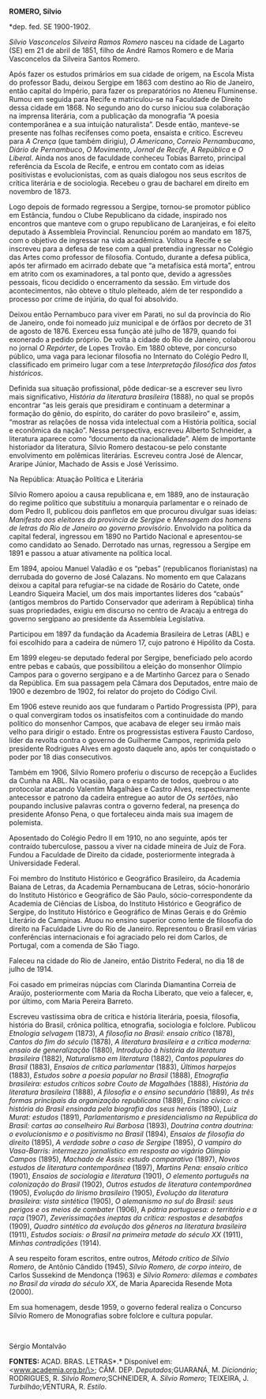 **ROMERO, Sílvio**

\*dep. fed. SE 1900-1902.

*Sílvio Vasconcelos Silveira Ramos Romero* nasceu na cidade de Lagarto
(SE) em 21 de abril de 1851, filho de André Ramos Romero e de Maria
Vasconcelos da Silveira Santos Romero.

Após fazer os estudos primários em sua cidade de origem, na Escola Mista
do professor Badu, deixou Sergipe em 1863 com destino ao Rio de Janeiro,
então capital do Império, para fazer os preparatórios no Ateneu
Fluminense. Rumou em seguida para Recife e matriculou-se na Faculdade de
Direito dessa cidade em 1868. No segundo ano do curso iniciou sua
colaboração na imprensa literária, com a publicação da monografia “A
poesia contemporânea e a sua intuição naturalista”. Desde então,
manteve-se presente nas folhas recifenses como poeta, ensaísta e
crítico. Escreveu para *A Crença* (que também dirigiu), *O Americano*,
*Correio Pernambucano*, *Diário de Pernambuco*, *O Movimento*, *Jornal
de Recife*, *A República* e *O Liberal*. Ainda nos anos de faculdade
conheceu Tobias Barreto, principal referência da Escola de Recife, e
entrou em contato com as ideias positivistas e evolucionistas, com as
quais dialogou nos seus escritos de crítica literária e de sociologia.
Recebeu o grau de bacharel em direito em novembro de 1873.

Logo depois de formado regressou a Sergipe, tornou-se promotor público
em Estância, fundou o Clube Republicano da cidade, inspirado nos
encontros que manteve com o grupo republicano de Laranjeiras, e foi
eleito deputado à Assembleia Provincial. Renunciou porém ao mandato em
1875, com o objetivo de ingressar na vida acadêmica. Voltou a Recife e
se inscreveu para a defesa de tese com a qual pretendia ingressar no
Colégio das Artes como professor de filosofia. Contudo, durante a defesa
pública, após ter afirmado em acirrado debate que “a metafísica está
morta”, entrou em atrito com os examinadores, a tal ponto que, devido a
agressões pessoais, ficou decidido o encerramento da sessão. Em virtude
dos acontecimentos, não obteve o título pleiteado, além de ter
respondido a processo por crime de injúria, do qual foi absolvido.

Deixou então Pernambuco para viver em Parati, no sul da província do Rio
de Janeiro, onde foi nomeado juiz municipal e de órfãos por decreto de
31 de agosto de 1876. Exerceu essa função até julho de 1879, quando foi
exonerado a pedido próprio. De volta à cidade do Rio de Janeiro,
colaborou no jornal *O Repórter*, de Lopes Trovão. Em 1880 obteve, por
concurso público, uma vaga para lecionar filosofia no Internato do
Colégio Pedro II, classificado em primeiro lugar com a tese
*Interpretação filosófica dos fatos históricos*.

Definida sua situação profissional, pôde dedicar-se a escrever seu livro
mais significativo, *História da literatura brasileira* (1888), no qual
se propôs encontrar “as leis gerais que presidiram e continuam a
determinar a formação do gênio, do espírito, do caráter do povo
brasileiro” e, assim, “mostrar as relações de nossa vida intelectual com
a História política, social e econômica da nação”. Nessa perspectiva,
escreveu Alberto Schneider, a literatura aparece como “documento da
nacionalidade”. Além de importante historiador da literatura, Sílvio
Romero destacou-se pelo constante envolvimento em polêmicas literárias.
Escreveu contra José de Alencar, Araripe Júnior, Machado de Assis e José
Veríssimo.

Na República: Atuação Política e Literária

Sílvio Romero apoiou a causa republicana e, em 1889, ano de instauração
do regime político que substituiu a monarquia parlamentar e o reinado de
dom Pedro II, publicou dois panfletos em que procurou divulgar suas
ideias: *Manifesto aos eleitores da província de Sergipe* e *Mensagem
dos homens de letras do Rio de Janeiro ao governo provisório*. Envolvido
na política da capital federal, ingressou em 1890 no Partido Nacional e
apresentou-se como candidato ao Senado. Derrotado nas urnas, regressou a
Sergipe em 1891 e passou a atuar ativamente na política local.

Em 1894, apoiou Manuel Valadão e os “pebas” (republicanos florianistas)
na derrubada do governo de José Calazans. No momento em que Calazans
deixou a capital para refugiar-se na cidade de Rosário do Catete, onde
Leandro Siqueira Maciel, um dos mais importantes líderes dos “cabaús”
(antigos membros do Partido Conservador que aderiram à República) tinha
suas propriedades, exigiu em discurso no centro de Aracaju a entrega do
governo sergipano ao presidente da Assembleia Legislativa.

Participou em 1897 da fundação da Academia Brasileira de Letras (ABL) e
foi escolhido para a cadeira de número 17, cujo patrono é Hipólito da
Costa.

Em 1899 elegeu-se deputado federal por Sergipe, beneficiado pelo acordo
entre pebas e cabaús, que possibilitou a eleição do monsenhor Olímpio
Campos para o governo sergipano e a de Martinho Garcez para o Senado da
República. Em sua passagem pela Câmara dos Deputados, entre maio de 1900
e dezembro de 1902, foi relator do projeto do Código Civil.

Em 1906 esteve reunido aos que fundaram o Partido Progressista (PP),
para o qual convergiram todos os insatisfeitos com a continuidade do
mando político do monsenhor Campos, que acabava de eleger seu irmão mais
velho para dirigir o estado. Entre os progressistas estivera Fausto
Cardoso, líder da revolta contra o governo de Guilherme Campos,
reprimida pelo presidente Rodrigues Alves em agosto daquele ano, após
ter conquistado o poder por 18 dias consecutivos.

Também em 1906, Sílvio Romero proferiu o discurso de recepção a Euclides
da Cunha na ABL. Na ocasião, para o espanto de todos, quebrou o ato
protocolar atacando Valentim Magalhães e Castro Alves, respectivamente
antecessor e patrono da cadeira entregue ao autor de *Os sertões*, não
poupando inclusive palavras contra o governo federal, na presença do
presidente Afonso Pena, o que fortaleceu ainda mais sua imagem de
polemista.

Aposentado do Colégio Pedro II em 1910, no ano seguinte, após ter
contraído tuberculose, passou a viver na cidade mineira de Juiz de Fora.
Fundou a Faculdade de Direito da cidade, posteriormente integrada à
Universidade Federal.

Foi membro do Instituto Histórico e Geográfico Brasileiro, da Academia
Baiana de Letras, da Academia Pernambucana de Letras, sócio-honorário do
Instituto Histórico e Geográfico de São Paulo, sócio-correspondente da
Academia de Ciências de Lisboa, do Instituto Histórico e Geográfico de
Sergipe, do Instituto Histórico e Geográfico de Minas Gerais e do Grêmio
Literário de Campinas. Atuou no ensino superior como lente de filosofia
do direito na Faculdade Livre do Rio de Janeiro. Representou o Brasil em
várias conferências internacionais e foi agraciado pelo rei dom Carlos,
de Portugal, com a comenda de São Tiago.

Faleceu na cidade do Rio de Janeiro, então Distrito Federal, no dia 18
de julho de 1914.

Foi casado em primeiras núpcias com Clarinda Diamantina Correia de
Araújo, posteriormente com Maria da Rocha Liberato, que veio a falecer,
e, por último, com Maria Pereira Barreto.

Escreveu vastíssima obra de crítica e história literária, poesia,
filosofia, história do Brasil, crônica política, etnografia, sociologia
e folclore. Publicou *Etnologia selvagem* (1873), *A filosofia no
Brasil: ensaio crítico* (1878), *Cantos do fim do século* (1878), *A
literatura brasileira e a crítica moderna: ensaio de generalização*
(1880), *Introdução à história da literatura brasileira* (1882),
*Naturalismo em literatura* (1882), *Cantos populares do Brasil* (1883),
*Ensaios de crítica parlamentar* (1883), *Últimos harpejos* (1883),
*Estudos sobre a poesia popular no Brasil* (1888), *Etnografia
brasileira: estudos críticos sobre Couto de Magalhães* (1888), *História
da literatura brasileira* (1888), *A filosofia e o ensino secundário*
(1889), *As três formas principais da organização republicana* (1889),
*Ensino cívico: a história do Brasil ensinada pela biografia dos seus
heróis* (1890), *Luiz Murat: estudos* (1891), *Parlamentarismo e
presidencialismo na República do Brasil: cartas ao conselheiro Rui
Barbosa* (1893), *Doutrina contra doutrina: o evolucionismo e o
positivismo no Brasil* (1894), *Ensaios de filosofia do direito* (1895),
*A verdade sobre o caso de Sergipe* (1895), *O vampiro do Vasa-Barris:
intermezzo jornalístico em resposta ao vigário Olímpio Campos* (1895),
*Machado de Assis: estudo comparativo* (1897), *Novos estudos de
literatura contemporânea* (1897), *Martins Pena: ensaio crítico* (1901),
*Ensaios de sociologia e literatura* (1901), *O elemento português na
colonização do Brasil* (1902), *Outros estudos de literatura
contemporânea* (1905), *Evolução do lirismo brasileiro* (1905),
*Evolução da literatura brasileira: vista sintética* (1905), *O
alemanismo no sul do Brasil: seus perigos e os meios de combater*
(1906), A *pátria portuguesa: o território e a raça* (1907),
*Zeverissimações ineptas da crítica: respostas e desabafos* (1909),
*Quadro sintético da evolução dos gêneros na literatura brasileira*
(1911), *Estudos sociais: o Brasil na primeira metade do século XX*
(1911), *Minhas contradições* (1914).

A seu respeito foram escritos, entre outros, *Método crítico de Sílvio*
*Romero*, de Antônio Cândido (1945), *Sílvio Romero, de corpo inteiro*,
de Carlos Sussekind de Mendonça (1963) e *Sílvio Romero: dilemas e
combates no Brasil da virada do século XX*, de Maria Aparecida Resende
Mota (2000).

Em sua homenagem, desde 1959, o governo federal realiza o Concurso
Sílvio Romero de Monografias sobre folclore e cultura popular.

 

Sérgio Montalvão

**FONTES:** ACAD. BRAS. LETRAS*.* Disponível em:
\<www.academia.org.br/\>; CÂM. DEP. *Deputados*;GUARANÁ, M.
*Dicionário*; RODRIGUES, R. *Silvio Romero*;SCHNEIDER, A. *Silvio
Romero*; TEIXEIRA, J. *Turbilhão*;*V*ENTURA, R. *Estilo.*
